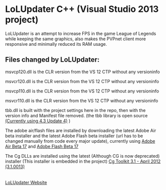 LoLUpdater C++ (Visual Studio 2013 project)
==========
LoLUpdater is an attempt to increase FPS in the game League of Legends while keeping the same graphics, also makes the PVPnet client more responsive and minimally reduced its RAM usage.

Files changed by LoLUpdater:
----------------------------

msvcp120.dll is the CLR version from the VS 12 CTP without any versioninfo 

msvcr120.dll is the CLR version from the VS 12 CTP without any versioninfo

msvcp110.dll is the CLR version from the VS 12 CTP without any versioninfo 

msvcr110.dll is the CLR version from the VS 12 CTP without any versioninfo

tbb.dll is built with the project settings here in the repo, then with the version info and Manifest file removed. (the tbb library is open source [(Currently using 4.3 Update 4)](https://www.threadingbuildingblocks.org/download) )

The adobe air/flash files are installed by downloading the latest Adobe Air beta installer and the latest Adobe Flash beta installer (url has to be changed manually from code every major update), currently using [Adobe Air Beta 17](http://labs.adobe.com/downloads/air.html) and [Adobe Flash Beta 17](http://labs.adobe.com/downloads/flashplayer.html)

The Cg DLLs are installed using the latest (Although CG is now deprecated) installer (This installer is embedded in the project)
[Cg Toolkit 3.1 - April 2012 (3.1.0013)](http://developer.download.nvidia.com/cg/Cg_3.1/Cg-3.1_April2012_Setup.exe)  
<br />
<br />
[LoLUpdater Website](http://LoLUpdater.com)
